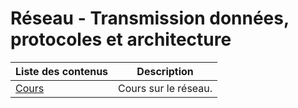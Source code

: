# Réseau - Transmission données, protocoles et architecture

| Liste des contenus                           | Description                         |
| -------------------------------------------- | ----------------------------------- |
| [Cours](cours.md) | Cours sur le réseau. |